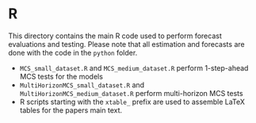 # R

This directory contains the main R code used to perform forecast evaluations and testing. Please note that all estimation and forecasts are done with the code in the `python` folder.

+ `MCS_small_dataset.R` and `MCS_medium_dataset.R` perform 1-step-ahead MCS tests for the models
+ `MultiHorizonMCS_small_dataset.R` and `MultiHorizonMCS_medium_dataset.R` perform multi-horizon MCS tests
+ R scripts starting with the `xtable_` prefix are used to assemble LaTeX tables for the papers main text.
